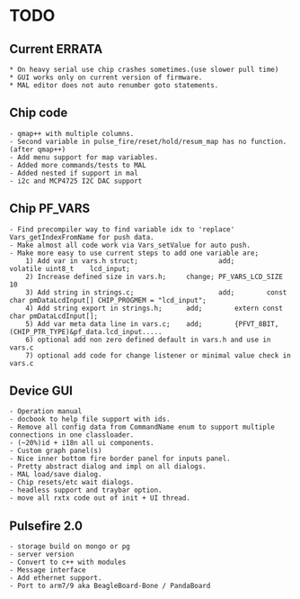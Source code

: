 # TODO

## Current ERRATA

	* On heavy serial use chip crashes sometimes.(use slower pull time)
	* GUI works only on current version of firmware. 
	* MAL editor does not auto renumber goto statements.

## Chip code

	- qmap++ with multiple columns.
	- Second variable in pulse_fire/reset/hold/resum_map has no function. (after qmap++)
	- Add menu support for map variables.
	- Added more commands/tests to MAL
	- Added nested if support in mal
	- i2c and MCP4725 I2C DAC support

## Chip PF_VARS

	- Find precompiler way to find variable idx to 'replace' Vars_getIndexFromName for push data.
	- Make almost all code work via Vars_setValue for auto push.
	- Make more easy to use current steps to add one variable are;
		1) Add var in vars.h struct;					add;		volatile uint8_t	lcd_input;
		2) Increase defined size in vars.h;		change; PF_VARS_LCD_SIZE	10
		3) Add string in strings.c;						add;		const char pmDataLcdInput[]	CHIP_PROGMEM = "lcd_input";
		4) Add string export in strings.h;		add;		extern const char pmDataLcdInput[];
		5) Add var meta data line in vars.c;	add;		{PFVT_8BIT,  (CHIP_PTR_TYPE)&pf_data.lcd_input.....
		6) optional add non zero defined default in vars.h and use in vars.c
		7) optional add code for change listener or minimal value check in vars.c

## Device GUI

	- Operation manual
	- docbook to help file support with ids.
	- Remove all config data from CommandName enum to support multiple connections in one classloader.
	- (~20%)id + i18n all ui components.
	- Custom graph panel(s)
	- Nice inner bottom fire border panel for inputs panel.
	- Pretty abstract dialog and impl on all dialogs.
	- MAL load/save dialog.
	- Chip resets/etc wait dialogs. 
	- headless support and traybar option.
	- move all rxtx code out of init + UI thread.

## Pulsefire 2.0

	- storage build on mongo or pg
	- server version
	- Convert to c++ with modules
	- Message interface
	- Add ethernet support.
	- Port to arm7/9 aka BeagleBoard-Bone / PandaBoard

